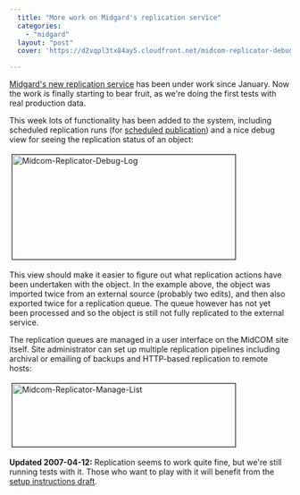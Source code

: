 ```yaml
---
  title: "More work on Midgard's replication service"
  categories: 
    - "midgard"
  layout: "post"
  cover: 'https://d2vqpl3tx84ay5.cloudfront.net/midcom-replicator-debug-log.jpg'

---
```

<a href="http://bergie.iki.fi/blog/midgard-replication-service-starts-to-shape-up/">Midgard's new replication service</a> has been under work since January. Now the work is finally starting to bear fruit, as we're doing the first tests with real production data.

This week lots of functionality has been added to the system, including scheduled replication runs (for <a href="http://www.midgard-project.org/documentation/midcom-helper-metadata-approvals/">scheduled publication</a>) and a nice debug view for seeing the replication status of an object:


<img src="https://d2vqpl3tx84ay5.cloudfront.net/midcom-replicator-debug-log.jpg" height="187" width="400" border="1" hspace="4" vspace="4" alt="Midcom-Replicator-Debug-Log" />

This view should make it easier to figure out what replication actions have been undertaken with the object. In the example above, the object was imported twice from an external source (probably two edits), and then also exported twice for a replication queue. The queue however has not yet been processed and so the object is still not fully replicated to the external service.

The replication queues are managed in a user interface on the MidCOM site itself. Site administrator can set up multiple replication pipelines including archival or emailing of backups and HTTP-based replication to remote hosts:

<img src="https://d2vqpl3tx84ay5.cloudfront.net/midcom-replicator-manage-list.jpg" height="113" width="400" border="1" hspace="4" vspace="4" alt="Midcom-Replicator-Manage-List" />

<strong>Updated 2007-04-12:</strong> Replication seems to work quite fine, but we're still running tests with it. Those who want to play with it will benefit from the <a href="http://www.midgard-project.org/documentation/staging_to_live_setup_with_midcom/">setup instructions draft</a>.
